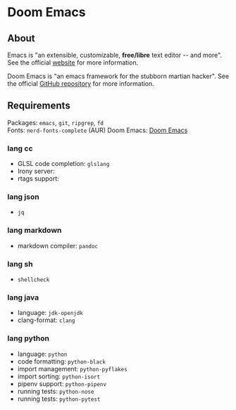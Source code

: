 # Doom Emacs

## About

Emacs is "an extensible, customizable, **free/libre** text editor -- and more".
See the official [website](https://www.gnu.org/software/emacs) for more
information.

Doom Emacs is "an emacs framework for the stubborn martian hacker". See the
official [GitHub repository](https://github.com/hlissner/doom-emacs) for more
information.

## Requirements

Packages: `emacs`, `git`, `ripgrep`, `fd`  
Fonts: `nerd-fonts-complete` (AUR)
Doom Emacs: [Doom Emacs](https://github.com/hlissner/doom-emacs)

### lang cc

- GLSL code completion: `glslang`
- Irony server: 
- rtags support:

### lang json

- `jq`

### lang markdown

- markdown compiler: `pandoc`

### lang sh

- `shellcheck`

### lang java

- language: `jdk-openjdk`
- clang-format: `clang`

### lang python

- language: `python`
- code formatting: `python-black`
- import management: `python-pyflakes`
- import sorting: `python-isort`
- pipenv support: `python-pipenv`
- running tests: `python-nose`
- running tests: `python-pytest`

